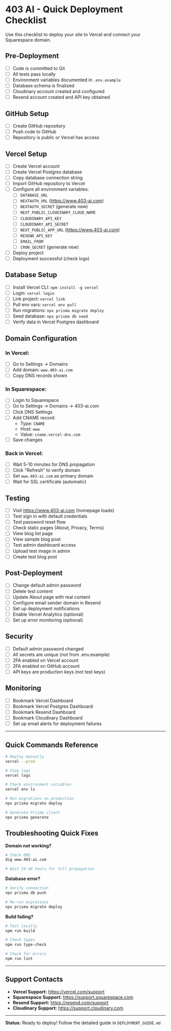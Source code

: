 # 403 AI - Quick Deployment Checklist

Use this checklist to deploy your site to Vercel and connect your Squarespace domain.

## Pre-Deployment

- [ ] Code is committed to Git
- [ ] All tests pass locally
- [ ] Environment variables documented in `.env.example`
- [ ] Database schema is finalized
- [ ] Cloudinary account created and configured
- [ ] Resend account created and API key obtained

## GitHub Setup

- [ ] Create GitHub repository
- [ ] Push code to GitHub
- [ ] Repository is public or Vercel has access

## Vercel Setup

- [ ] Create Vercel account
- [ ] Create Vercel Postgres database
- [ ] Copy database connection string
- [ ] Import GitHub repository to Vercel
- [ ] Configure all environment variables:
  - [ ] `DATABASE_URL`
  - [ ] `NEXTAUTH_URL` (https://www.403-ai.com)
  - [ ] `NEXTAUTH_SECRET` (generate new)
  - [ ] `NEXT_PUBLIC_CLOUDINARY_CLOUD_NAME`
  - [ ] `CLOUDINARY_API_KEY`
  - [ ] `CLOUDINARY_API_SECRET`
  - [ ] `NEXT_PUBLIC_APP_URL` (https://www.403-ai.com)
  - [ ] `RESEND_API_KEY`
  - [ ] `EMAIL_FROM`
  - [ ] `CRON_SECRET` (generate new)
- [ ] Deploy project
- [ ] Deployment successful (check logs)

## Database Setup

- [ ] Install Vercel CLI: `npm install -g vercel`
- [ ] Login: `vercel login`
- [ ] Link project: `vercel link`
- [ ] Pull env vars: `vercel env pull`
- [ ] Run migrations: `npx prisma migrate deploy`
- [ ] Seed database: `npx prisma db seed`
- [ ] Verify data in Vercel Postgres dashboard

## Domain Configuration

### In Vercel:
- [ ] Go to Settings → Domains
- [ ] Add domain: `www.403-ai.com`
- [ ] Copy DNS records shown

### In Squarespace:
- [ ] Login to Squarespace
- [ ] Go to Settings → Domains → 403-ai.com
- [ ] Click DNS Settings
- [ ] Add CNAME record:
  - Type: `CNAME`
  - Host: `www`
  - Value: `cname.vercel-dns.com`
- [ ] Save changes

### Back in Vercel:
- [ ] Wait 5-10 minutes for DNS propagation
- [ ] Click "Refresh" to verify domain
- [ ] Set `www.403-ai.com` as primary domain
- [ ] Wait for SSL certificate (automatic)

## Testing

- [ ] Visit https://www.403-ai.com (homepage loads)
- [ ] Test sign in with default credentials
- [ ] Test password reset flow
- [ ] Check static pages (About, Privacy, Terms)
- [ ] View blog list page
- [ ] View sample blog post
- [ ] Test admin dashboard access
- [ ] Upload test image in admin
- [ ] Create test blog post

## Post-Deployment

- [ ] Change default admin password
- [ ] Delete test content
- [ ] Update About page with real content
- [ ] Configure email sender domain in Resend
- [ ] Set up deployment notifications
- [ ] Enable Vercel Analytics (optional)
- [ ] Set up error monitoring (optional)

## Security

- [ ] Default admin password changed
- [ ] All secrets are unique (not from .env.example)
- [ ] 2FA enabled on Vercel account
- [ ] 2FA enabled on GitHub account
- [ ] API keys are production keys (not test keys)

## Monitoring

- [ ] Bookmark Vercel Dashboard
- [ ] Bookmark Vercel Postgres Dashboard
- [ ] Bookmark Resend Dashboard
- [ ] Bookmark Cloudinary Dashboard
- [ ] Set up email alerts for deployment failures

---

## Quick Commands Reference

```bash
# Deploy manually
vercel --prod

# View logs
vercel logs

# Check environment variables
vercel env ls

# Run migrations on production
npx prisma migrate deploy

# Generate Prisma client
npx prisma generate
```

## Troubleshooting Quick Fixes

**Domain not working?**
```bash
# Check DNS
dig www.403-ai.com

# Wait 24-48 hours for full propagation
```

**Database error?**
```bash
# Verify connection
npx prisma db push

# Re-run migrations
npx prisma migrate deploy
```

**Build failing?**
```bash
# Test locally
npm run build

# Check types
npm run type-check

# Check for errors
npm run lint
```

---

## Support Contacts

- **Vercel Support:** https://vercel.com/support
- **Squarespace Support:** https://support.squarespace.com
- **Resend Support:** https://resend.com/support
- **Cloudinary Support:** https://support.cloudinary.com

---

**Status:** Ready to deploy! Follow the detailed guide in `DEPLOYMENT_GUIDE.md`
